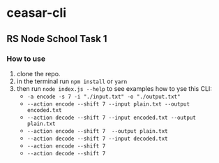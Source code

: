 # ceasar-cli
## RS Node School Task 1

### How to use

1. clone the repo.
1. in the terminal run `npm install` or `yarn`
1. then run `node index.js --help` to see examples how to yse this CLI:
      - `-a encode -s 7 -i "./input.txt" -o "./output.txt"`
      - `--action encode --shift 7 --input plain.txt --output encoded.txt`
      - `--action decode --shift 7 --input encoded.txt --output plain.txt`
      - `--action encode --shift 7  --output plain.txt`
      - `--action decode --shift 7 --input decoded.txt`
      - `--action encode --shift 7`
      - `--action decode --shift 7`
